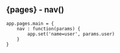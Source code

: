 ## {pages} - nav()

```
app.pages.main = {
    nav : function(params) {
        app.set('name=user', params.user)
    }
}
```